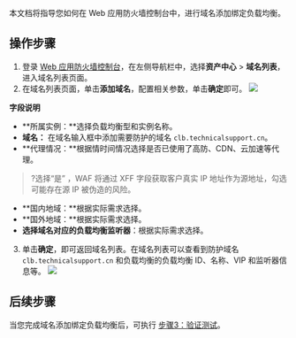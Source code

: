 本文档将指导您如何在 Web 应用防火墙控制台中，进行域名添加绑定负载均衡。

## 操作步骤

1. 登录 [Web 应用防火墙控制台](https://console.cloud.tencent.com/guanjia/waf/config)，在左侧导航栏中，选择**资产中心** > **域名列表**，进入域名列表页面。
2. 在域名列表页面，单击**添加域名**，配置相关参数，单击**确定**即可。
![](https://qcloudimg.tencent-cloud.cn/raw/ccd9d94af7868c755094eaf890ef925c.png)

**字段说明**
 - **所属实例：**选择负载均衡型和实例名称。
 - **域名：**	在域名输入框中添加需要防护的域名 `clb.technicalsupport.cn`。
 - **代理情况：**根据情时间情况选择是否已使用了高防、CDN、云加速等代理。
>?选择“是” ，WAF 将通过 XFF 字段获取客户真实 IP 地址作为源地址，勾选可能存在源 IP 被伪造的风险。
>
 - **国内地域：**根据实际需求选择。
 - **国外地域：**根据实际需求选择。
 - **选择域名对应的负载均衡监听器**：根据实际需求选择。

3. 单击**确定**，即可返回域名列表。在域名列表可以查看到防护域名 `clb.technicalsupport.cn` 和负载均衡的负载均衡 ID、名称、VIP 和监听器信息等。
![](https://main.qcloudimg.com/raw/bb3aa937b198fa46c5559ae624bc0aa5.png)
## 后续步骤
当您完成域名添加绑定负载均衡后，可执行 [步骤3：验证测试](https://cloud.tencent.com/document/product/627/40767)。
